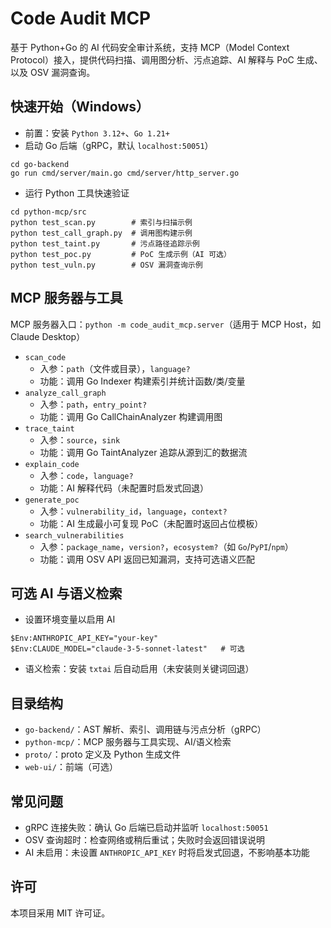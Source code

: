 # Code Audit MCP

基于 Python+Go 的 AI 代码安全审计系统，支持 MCP（Model Context Protocol）接入，提供代码扫描、调用图分析、污点追踪、AI 解释与 PoC 生成、以及 OSV 漏洞查询。

## 快速开始（Windows）

- 前置：安装 `Python 3.12+`、`Go 1.21+`
- 启动 Go 后端（gRPC，默认 `localhost:50051`）
```
cd go-backend
go run cmd/server/main.go cmd/server/http_server.go
```
- 运行 Python 工具快速验证
```
cd python-mcp/src
python test_scan.py        # 索引与扫描示例
python test_call_graph.py  # 调用图构建示例
python test_taint.py       # 污点路径追踪示例
python test_poc.py         # PoC 生成示例（AI 可选）
python test_vuln.py        # OSV 漏洞查询示例
```

## MCP 服务器与工具
MCP 服务器入口：`python -m code_audit_mcp.server`（适用于 MCP Host，如 Claude Desktop）

- `scan_code`
  - 入参：`path`（文件或目录），`language?`
  - 功能：调用 Go Indexer 构建索引并统计函数/类/变量
- `analyze_call_graph`
  - 入参：`path`，`entry_point?`
  - 功能：调用 Go CallChainAnalyzer 构建调用图
- `trace_taint`
  - 入参：`source`，`sink`
  - 功能：调用 Go TaintAnalyzer 追踪从源到汇的数据流
- `explain_code`
  - 入参：`code`，`language?`
  - 功能：AI 解释代码（未配置时启发式回退）
- `generate_poc`
  - 入参：`vulnerability_id`，`language`，`context?`
  - 功能：AI 生成最小可复现 PoC（未配置时返回占位模板）
- `search_vulnerabilities`
  - 入参：`package_name`，`version?`，`ecosystem?`（如 `Go`/`PyPI`/`npm`）
  - 功能：调用 OSV API 返回已知漏洞，支持可选语义匹配

## 可选 AI 与语义检索
- 设置环境变量以启用 AI
```
$Env:ANTHROPIC_API_KEY="your-key"
$Env:CLAUDE_MODEL="claude-3-5-sonnet-latest"   # 可选
```
- 语义检索：安装 `txtai` 后自动启用（未安装则关键词回退）

## 目录结构
- `go-backend/`：AST 解析、索引、调用链与污点分析（gRPC）
- `python-mcp/`：MCP 服务器与工具实现、AI/语义检索
- `proto/`：proto 定义及 Python 生成文件
- `web-ui/`：前端（可选）

## 常见问题
- gRPC 连接失败：确认 Go 后端已启动并监听 `localhost:50051`
- OSV 查询超时：检查网络或稍后重试；失败时会返回错误说明
- AI 未启用：未设置 `ANTHROPIC_API_KEY` 时将启发式回退，不影响基本功能

## 许可
本项目采用 MIT 许可证。

